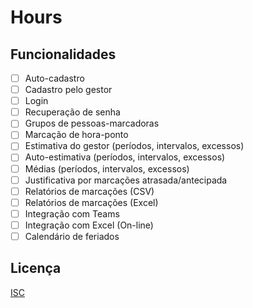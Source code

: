 # Hours

## Funcionalidades

* [ ] Auto-cadastro
* [ ] Cadastro pelo gestor
* [ ] Login
* [ ] Recuperação de senha
* [ ] Grupos de pessoas-marcadoras
* [ ] Marcação de hora-ponto
* [ ] Estimativa do gestor (períodos, intervalos, excessos)
* [ ] Auto-estimativa (períodos, intervalos, excessos)
* [ ] Médias (períodos, intervalos, excessos)
* [ ] Justificativa por marcações atrasada/antecipada
* [ ] Relatórios de marcações (CSV)
* [ ] Relatórios de marcações (Excel)
* [ ] Integração com Teams
* [ ] Integração com Excel (On-line)
* [ ] Calendário de feriados

## Licença

[ISC](LICENSE)
